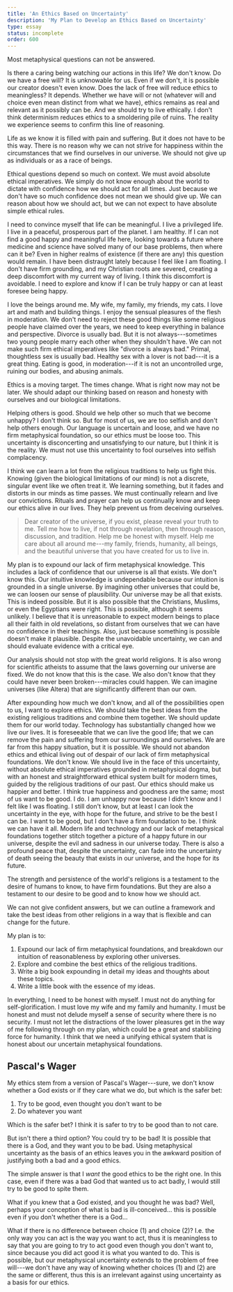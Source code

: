 ```yaml
---
title: 'An Ethics Based on Uncertainty'
description: 'My Plan to Develop an Ethics Based on Uncertainty'
type: essay
status: incomplete
order: 600
---
```


Most metaphysical questions can not be answered.

Is there a caring being watching our actions in this life?  We don't know.  Do we have a free will?  It is unknowable for us.  Even if we don't, it is possible our creator doesn't even know.  Does the lack of free will reduce ethics to meaningless?  It depends.  Whether we have will or not (whatever will and choice even mean distinct from what we have), ethics remains as real and relevant as it possibly can be.  And we should try to live ethically.  I don't think determinism reduces ethics to a smoldering pile of ruins.  The reality we experience seems to confirm this line of reasoning.

Life as we know it is filled with pain and suffering.  But it does not have to be this way.  There is no reason why we can not strive for happiness within the circumstances that we find ourselves in our universe.  We should not give up as individuals or as a race of beings.

Ethical questions depend so much on context.  We must avoid absolute ethical imperatives.  We simply do not know enough about the world to dictate with confidence how we should act for all times.  Just because we don't have so much confidence does not mean we should give up.  We can reason about how we should act, but we can not expect to have absolute simple ethical rules.

I need to convince myself that life can be meaningful.  I live a privileged life.  I live in a peaceful, prosperous part of the planet.  I am healthy.  If I can not find a good happy and meaningful life here, looking towards a future where medicine and science have solved many of our base problems, then where can it be?  Even in higher realms of existence (if there are any) this question would remain.  I have been distraught lately because I feel like I am floating.  I don't have firm grounding, and my Christian roots are severed, creating a deep discomfort with my current way of living.  I think this discomfort is avoidable.  I need to explore and know if I can be truly happy or can at least foresee being happy.

I love the beings around me.  My wife, my family, my friends, my cats.  I love art and math and building things.  I enjoy the sensual pleasures of the flesh in moderation.  We don't need to reject these good things like some religious people have claimed over the years, we need to keep everything in balance and perspective.  Divorce is usually bad.  But it is not always---sometimes two young people marry each other when they shouldn't have.  We can not make such firm ethical imperatives like "divorce is always bad."  Primal, thoughtless sex is usually bad.  Healthy sex with a lover is not bad---it is a great thing.  Eating is good, in moderation---if it is not an uncontrolled urge, ruining our bodies, and abusing animals.

Ethics is a moving target.  The times change.  What is right now may not be later.  We should adapt our thinking based on reason and honesty with ourselves and our biological limitations.

Helping others is good.  Should we help other so much that we become unhappy?  I don't think so.  But for most of us, we are too selfish and don't help others enough.  Our language is uncertain and loose, and we have no firm metaphysical foundation, so our ethics must be loose too.  This uncertainty is disconcerting and unsatisfying to our nature, but I think it is the reality.  We must not use this uncertainty to fool ourselves into selfish complacency.

I think we can learn a lot from the religious traditions to help us fight this.  Knowing (given the biological limitations of our mind) is not a discrete, singular event like we often treat it.  We learning something, but it fades and distorts in our minds as time passes.  We must continually relearn and live our convictions.  Rituals and prayer can help us continually know and keep our ethics alive in our lives.  They help prevent us from deceiving ourselves.

> Dear creator of the universe, if you exist, please reveal your truth to me.  Tell me how to live, if not through revelation, then through reason, discussion, and tradition.  Help me be honest with myself.  Help me care about all around me---my family, friends, humanity, all beings, and the beautiful universe that you have created for us to live in.

My plan is to expound our lack of firm metaphysical knowledge.  This includes a lack of confidence that our universe is all that exists.  We don't know this.  Our intuitive knowledge is undependable because our intuition is grounded in a single universe.  By imagining other universes that could be, we can loosen our sense of plausibility.  Our universe may be all that exists.  This is indeed possible.  But it is also possible that the Christians, Muslims, or even the Egyptians were right.  This is possible, although it seems unlikely.  I believe that it is unreasonable to expect modern beings to place all their faith in old revelations, so distant from ourselves that we can have no confidence in their teachings.  Also, just because something is possible doesn't make it plausible.  Despite the unavoidable uncertainty, we can and should evaluate evidence with a critical eye.

Our analysis should not stop with the great world religions.  It is also wrong for scientific atheists to assume that the laws governing our universe are fixed.  We do not know that this is the case.  We also don't know that they could have never been broken---miracles could happen.  We can imagine universes (like Altera) that are significantly different than our own.

After expounding how much we don't know, and all of the possibilities open to us, I want to explore ethics.  We should take the best ideas from the existing religious traditions and combine them together.  We should update them for our world today.  Technology has substantially changed how we live our lives.  It is foreseeable that we can live the good life;  that we can remove the pain and suffering from our surroundings and ourselves.  We are far from this happy situation, but it is possible.  We should not abandon ethics and ethical living out of despair of our lack of firm metaphysical foundations.  We don't know.  We should live in the face of this uncertainty, without absolute ethical imperatives grounded in metaphysical dogma, but with an honest and straightforward ethical system built for modern times, guided by the religious traditions of our past.  Our ethics should make us happier and better.  I think true happiness and goodness are the same; most of us want to be good.  I do.  I am unhappy now because I didn't know and I felt like I was floating.  I still don't know, but at least I can look the uncertainty in the eye, with hope for the future, and strive to be the best I can be.  I want to be good, but I don't have a firm foundation to be.  I think we can have it all.  Modern life and technology and our lack of metaphysical foundations together stitch together a picture of a happy future in our universe, despite the evil and sadness in our universe today.  There is also a profound peace that, despite the uncertainty, can fade into the uncertainty of death seeing the beauty that exists in our universe, and the hope for its future.

The strength and persistence of the world's religions is a testament to the desire of humans to know, to have firm foundations.  But they are also a testament to our desire to be good and to know how we should act.

We can not give confident answers, but we can outline a framework and take the best ideas from other religions in a way that is flexible and can change for the future.

My plan is to:

1. Expound our lack of firm metaphysical foundations, and breakdown our intuition of reasonableness by exploring other universes.
2. Explore and combine the best ethics of the religious traditions.
3. Write a big book expounding in detail my ideas and thoughts about these topics.
4. Write a little book with the essence of my ideas.

In everything, I need to be honest with myself.  I must not do anything for self-glorification.  I must love my wife and my family and humanity.  I must be honest and must not delude myself a sense of security where there is no security.  I must not let the distractions of the lower pleasures get in the way of me following through on my plan, which could be a great and stabilizing force for humanity.  I think that we need a unifying ethical system that is honest about our uncertain metaphysical foundations.

## Pascal's Wager

My ethics stem from a version of Pascal's Wager---sure, we don't know whether a God exists or if they care what we do, but which is the safer bet:

1. Try to be good, even thought you don't want to be
2. Do whatever you want

Which is the safer bet?  I think it is safer to try to be good than to not care.

But isn't there a third option?  You could try to be bad!  It is possible that there is a God, and they want you to be bad.  Using metaphysical uncertainty as the basis of an ethics leaves you in the awkward position of justifying both a bad and a good ethics.

The simple answer is that I *want* the good ethics to be the right one.  In this case, even if there was a bad God that wanted us to act badly, I would still try to be good to spite them.

What if you knew that a God existed, and you thought he was bad?  Well, perhaps your conception of what is bad is ill-conceived... this is possible even if you don't whether there is a God...

What if there is no difference between choice (1) and choice (2)?  I.e. the only way you can act is the way you want to act, thus it is meaningless to say that you are going to try to act good even though you don't want to, since because you did act good it is what you wanted to do.  This is possible, but our metaphysical uncertainty extends to the problem of free will---we don't have any way of knowing whether choices (1) and (2) are the same or different, thus this is an irrelevant against using uncertainty as a basis for our ethics.
